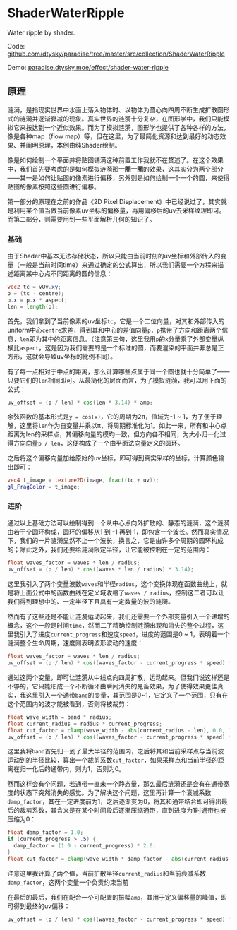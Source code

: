 # ShaderWaterRipple

Water ripple by shader.  

Code: [github.com/dtysky/paradise/tree/master/src/collection/ShaderWaterRipple](http://github.com/dtysky/paradise/tree/master/src/collection/ShaderWaterRipple)  

Demo: [paradise.dtysky.moe/effect/shader-water-ripple](http://paradise.dtysky.moe/effect/shader-water-ripple)  

## 原理

涟漪，是指现实世界中水面上落入物体时、以物体为圆心向四周不断生成扩散圆形式的涟漪并逐渐衰减的现象。真实世界的涟漪十分复杂，在图形学中，我们只能模拟它来按达到一个近似效果。而为了模拟涟漪，图形学也提供了各种各样的方法，像是各种map（flow map）等，但在这里，为了最简化资源和达到最好的动态效果、并阐明原理，本例由纯Shader绘制。  

像是如何绘制一个平面并将贴图铺满这种前置工作我就不在赘述了。在这个效果中，我们首先要考虑的是如何模拟涟漪那**一圈一圈**的效果，这其实分为两个部分——其一是如何让贴图的像素进行偏移，另外则是如何绘制一个一个的圆，来使得贴图的像素按照这些圆进行偏移。  

第一部分的原理在之前的作品《2D Pixel Displacement》中已经说过了，其实就是利用某个值当做当前像素uv坐标的偏移量，再用偏移后的uv去采样纹理即可。而第二部分，则需要用到一些平面解析几何的知识了。  

### 基础

由于Shader中基本无法存储状态，所以只能由当前时刻的uv坐标和外部传入的变量（一般是当前时间time）来通过确定的公式算出，所以我们需要一个方程来描述距离某中心点不同距离的圆的信息：  

```glsl
vec2 tc = vUv.xy;
p = (tc - centre);
p.x = p.x * aspect;
len = length(p);
```

首先，我们拿到了当前像素的uv坐标`tc`，它是一个二位向量，对其和外部传入的uniform中心`centre`求差，得到其和中心的差值向量`p`，`p`携带了方向和距离两个信息，`len`即为其中的距离信息。（注意第三句，这里我用`p`的`x`分量乘了外部变量纵横比`aspect`，这是因为我们需要的是一个标准的圆，而要渲染的平面并非总是正方形，这就会导致uv坐标的比例不同）。  

有了每一点相对于中点的距离，那么计算哪些点属于同一个圆也就十分简单了——只要它们的`len`相同即可。从最简化的层面而言，为了模拟涟漪，我可以用下面的公式：  

```glsl
uv_offset = (p / len) * cos(len * 3.14) * amp;
```

余弦函数的基本形式是`y = cos(x)`，它的周期为2π，值域为-1 ~ 1，为了便于理解，这里将`len`作为自变量并乘以π，将周期标准化为1。如此一来，所有和中心点距离为len的采样点，其偏移向量的模均一致，但方向各不相同，为大小归一化过得方向向量`p / len`，这便构成了一个由平面法向量定义的圆环。  

之后将这个偏移向量加给原始的uv坐标，即可得到真实采样的坐标，计算颜色输出即可：  

```glsl
vec4 t_image = texture2D(image, fract(tc + uv));
gl_FragColor = t_image;
```

### 进阶

通过以上基础方法可以绘制得到一个从中心点向外扩散的、静态的涟漪，这个涟漪由若干个圆环构成，圆环的偏移从1 到 -1 再到 1，即包含一个波长。然而真实情况下，我们的一片涟漪显然不止一个波长，换言之，它是由许多个周期的圆环构成的；除此之外，我们还要给涟漪限定半径，让它能被控制在一定的范围内：  

```glsl
float waves_factor = waves * len / radius;
uv_offset = (p / len) * cos((waves * len / radius) * 3.14);
```

这里我引入了两个变量波数`waves`和半径`radius`，这个变换体现在函数曲线上，就是将上面公式中的函数曲线在定义域收缩了`waves / radius`，控制这二者可以让我们得到理想中的、一定半径下且具有一定数量的波的涟漪。  

然而有了这些还是不能让涟漪运动起来，我们还需要一个外部变量引入一个递增的概念，这个一般是时间`time`，然而二了精确控制涟漪出现和消失的整个过程，这里我引入了进度`current_progress`和速度`speed`，进度的范围是0 ~ 1，表明着一个涟漪整个生命周期，速度则表明波形波动的速度：  

```glsl
float waves_factor = waves * len / radius;
uv_offset = (p / len) * cos((waves_factor - current_progress * speed) * 3.14);
```

通过这两个变量，即可让涟漪从中线点向四周扩散，运动起来。但我们说这样还是不够的，它只能形成一个不断循环由瞬间消失的鬼畜效果，为了使得效果更佳真实，我这里引入一个通带`band`的变量，其范围是0~1，它定义了一个范围，只有在这个范围内的波才能被看到，否则将被裁剪：  

```glsl
float wave_width = band * radius;
float current_radius = radius * current_progress;
float cut_factor = clamp(wave_width - abs(current_radius - len), 0.0, 1.0);
uv_offset = (p / len) * cos((waves_factor - current_progress * speed) * 3.14) * cut_factor;
```

这里我将`band`首先归一到了最大半径的范围内，之后将其和当前采样点与当前波运动到的半径比较，算出一个裁剪系数`cut_factor`，如果采样点和当前半径的距离在归一化后的通带内，则为1，否则为0。  

然而这样会有个问题，若通带一直未一个静态量，那么最后涟漪还是会有在通带宽度的状态下突然消失的感觉。为了解决这个问题，这里再计算一个衰减系数`damp_factor`，其在一定进度前为1，之后逐渐变为0，将其和通带结合即可得出最后的裁剪系数，其含义是在某个时间段后逐渐压缩通带，直到进度为1时通带也被压缩为0：  

```glsl
float damp_factor = 1.0;
if (current_progress > .5) {
  damp_factor = (1.0 - current_progress) * 2.0;
}
float cut_factor = clamp(wave_width * damp_factor - abs(current_radius - len), 0.0, 1.0);
```

注意这里我计算了两个值，当前扩散半径`current_radius`和当前衰减系数`damp_factor`，这两个变量一个负责约束当前

在最后的最后，我们在配合一个可配置的振幅`amp`，其用于定义偏移量的峰值，即可得到最终的uv偏移：  

```glsl
uv_offset = (p / len) * cos((waves_factor - current_progress * speed) * 3.14) * amp * cut_factor;
```
